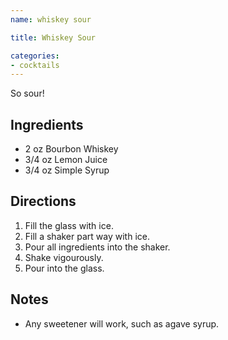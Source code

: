 ```yaml
---
name: whiskey sour

title: Whiskey Sour

categories:
- cocktails
---
```


So sour!

## Ingredients
- 2         oz Bourbon Whiskey
- 3/4       oz Lemon Juice
- 3/4       oz Simple Syrup

## Directions
1. Fill the glass with ice.
1. Fill a shaker part way with ice.
1. Pour all ingredients into the shaker.
1. Shake vigourously.
1. Pour into the glass.

## Notes
- Any sweetener will work, such as agave syrup.
